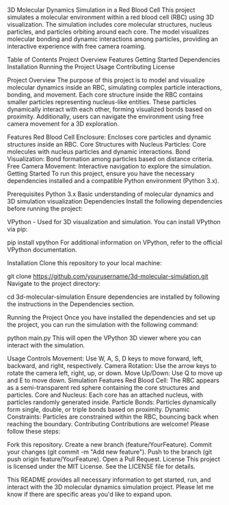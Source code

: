 3D Molecular Dynamics Simulation in a Red Blood Cell
This project simulates a molecular environment within a red blood cell (RBC) using 3D visualization. The simulation includes core molecular structures, nucleus particles, and particles orbiting around each core. The model visualizes molecular bonding and dynamic interactions among particles, providing an interactive experience with free camera roaming.

Table of Contents
Project Overview
Features
Getting Started
Dependencies
Installation
Running the Project
Usage
Contributing
License

Project Overview
The purpose of this project is to model and visualize molecular dynamics inside an RBC, simulating complex particle interactions, bonding, and movement. Each core structure inside the RBC contains smaller particles representing nucleus-like entities. These particles dynamically interact with each other, forming visualized bonds based on proximity. Additionally, users can navigate the environment using free camera movement for a 3D exploration.

Features
Red Blood Cell Enclosure: Encloses core particles and dynamic structures inside an RBC.
Core Structures with Nucleus Particles: Core molecules with nucleus particles and dynamic interactions.
Bond Visualization: Bond formation among particles based on distance criteria.
Free Camera Movement: Interactive navigation to explore the simulation.
Getting Started
To run this project, ensure you have the necessary dependencies installed and a compatible Python environment (Python 3.x).

Prerequisites
Python 3.x
Basic understanding of molecular dynamics and 3D simulation visualization
Dependencies
Install the following dependencies before running the project:

VPython - Used for 3D visualization and simulation.
You can install VPython via pip:

pip install vpython
For additional information on VPython, refer to the official VPython documentation.

Installation
Clone this repository to your local machine:

git clone https://github.com/yourusername/3d-molecular-simulation.git
Navigate to the project directory:

cd 3d-molecular-simulation
Ensure dependencies are installed by following the instructions in the Dependencies section.

Running the Project
Once you have installed the dependencies and set up the project, you can run the simulation with the following command:

python main.py
This will open the VPython 3D viewer where you can interact with the simulation.

Usage
Controls
Movement: Use W, A, S, D keys to move forward, left, backward, and right, respectively.
Camera Rotation: Use the arrow keys to rotate the camera left, right, up, or down.
Move Up/Down: Use Q to move up and E to move down.
Simulation Features
Red Blood Cell: The RBC appears as a semi-transparent red sphere containing the core structures and particles.
Core and Nucleus: Each core has an attached nucleus, with particles randomly generated inside.
Particle Bonds: Particles dynamically form single, double, or triple bonds based on proximity.
Dynamic Constraints: Particles are constrained within the RBC, bouncing back when reaching the boundary.
Contributing
Contributions are welcome! Please follow these steps:

Fork this repository.
Create a new branch (feature/YourFeature).
Commit your changes (git commit -m "Add new feature").
Push to the branch (git push origin feature/YourFeature).
Open a Pull Request.
License
This project is licensed under the MIT License. See the LICENSE file for details.

This README provides all necessary information to get started, run, and interact with the 3D molecular dynamics simulation project. Please let me know if there are specific areas you'd like to expand upon.
